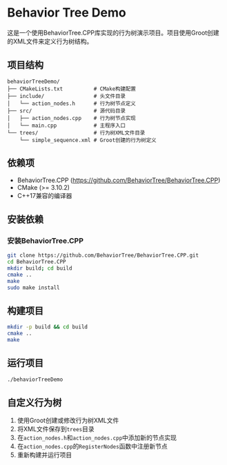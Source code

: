 # Behavior Tree Demo

这是一个使用BehaviorTree.CPP库实现的行为树演示项目。项目使用Groot创建的XML文件来定义行为树结构。

## 项目结构

```
behaviorTreeDemo/
├── CMakeLists.txt          # CMake构建配置
├── include/                # 头文件目录
│   └── action_nodes.h      # 行为树节点定义
├── src/                    # 源代码目录
│   ├── action_nodes.cpp    # 行为树节点实现
│   └── main.cpp            # 主程序入口
└── trees/                  # 行为树XML文件目录
    └── simple_sequence.xml # Groot创建的行为树定义
```

## 依赖项

- BehaviorTree.CPP (https://github.com/BehaviorTree/BehaviorTree.CPP)
- CMake (>= 3.10.2)
- C++17兼容的编译器

## 安装依赖

### 安装BehaviorTree.CPP

```bash
git clone https://github.com/BehaviorTree/BehaviorTree.CPP.git
cd BehaviorTree.CPP
mkdir build; cd build
cmake ..
make
sudo make install
```

## 构建项目

```bash
mkdir -p build && cd build
cmake ..
make
```

## 运行项目

```bash
./behaviorTreeDemo
```

## 自定义行为树

1. 使用Groot创建或修改行为树XML文件
2. 将XML文件保存到`trees`目录
3. 在`action_nodes.h`和`action_nodes.cpp`中添加新的节点实现
4. 在`action_nodes.cpp`的`RegisterNodes`函数中注册新节点
5. 重新构建并运行项目
